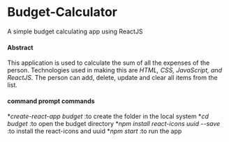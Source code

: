 # Budget-Calculator
A simple budget calculating app using ReactJS

#### **Abstract**
This application is used to calculate the sum of all the expenses of the person. Technologies used in making this are _HTML, CSS, JavaScript, and ReactJS._ The person can add, delete, update and clear all items from the list.


#### command prompt commands
*_create-react-app budget_ :to create the folder in the local system
*_cd budget_ :to open the budget directory
*_npm install react-icons uuid --save_ :to install the react-icons and uuid
*_npm start_ :to run the app
